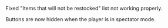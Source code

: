 Fixed "Items that will not be restocked" list not working properly.

Buttons are now hidden when the player is in spectator mode.